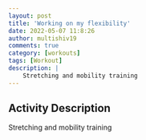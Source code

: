 ```yaml
---
layout: post
title: 'Working on my flexibility'
date: 2022-05-07 11:8:26
author: multishiv19
comments: true
category: [workouts]
tags: [Workout]
description: |
    Stretching and mobility training
---
```



## Activity Description
Stretching and mobility training


<div width='100%' class='strava-embed-placeholder' data-embed-type='activity' data-embed-id='7099469696'></div>
<script src='https://strava-embeds.com/embed.js'></script>
